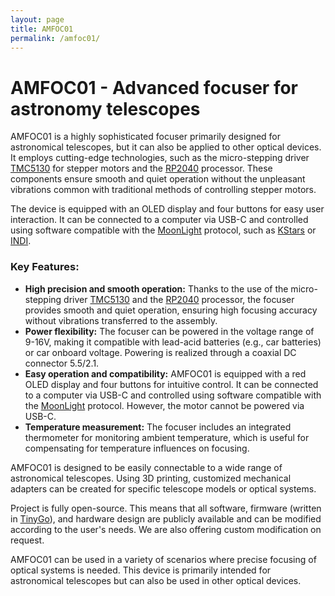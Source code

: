 ```yaml
---
layout: page
title: AMFOC01
permalink: /amfoc01/
---
```



# AMFOC01 - Advanced focuser for astronomy telescopes

AMFOC01 is a highly sophisticated focuser primarily designed for astronomical telescopes, but it can also be applied to other optical devices. It employs cutting-edge technologies, such as the micro-stepping driver [TMC5130](https://www.trinamic.com/products/integrated-circuits/details/tmc5130/) for stepper motors and the [RP2040](https://www.raspberrypi.org/products/rp2040/) processor. These components ensure smooth and quiet operation without the unpleasant vibrations common with traditional methods of controlling stepper motors.

The device is equipped with an OLED display and four buttons for easy user interaction. It can be connected to a computer via USB-C and controlled using software compatible with the [MoonLight](https://indilib.org/devices/focusers/moonlite-focuser.html) protocol, such as [KStars](https://edu.kde.org/kstars/) or [INDI](https://www.indilib.org/).

### Key Features:

- **High precision and smooth operation:** Thanks to the use of the micro-stepping driver [TMC5130](https://www.trinamic.com/products/integrated-circuits/details/tmc5130/) and the [RP2040](https://www.raspberrypi.org/products/rp2040/) processor, the focuser provides smooth and quiet operation, ensuring high focusing accuracy without vibrations transferred to the assembly.
- **Power flexibility:** The focuser can be powered in the voltage range of 9-16V, making it compatible with lead-acid batteries (e.g., car batteries) or car onboard voltage. Powering is realized through a coaxial DC connector 5.5/2.1.
- **Easy operation and compatibility:** AMFOC01 is equipped with a red OLED display and four buttons for intuitive control. It can be connected to a computer via USB-C and controlled using software compatible with the [MoonLight](https://indilib.org/devices/focusers/moonlite-focuser.html) protocol. However, the motor cannot be powered via USB-C.
- **Temperature measurement:** The focuser includes an integrated thermometer for monitoring ambient temperature, which is useful for compensating for temperature influences on focusing.

AMFOC01 is designed to be easily connectable to a wide range of astronomical telescopes. Using 3D printing, customized mechanical adapters can be created for specific telescope models or optical systems.

Project is fully open-source. This means that all software, firmware (written in [TinyGo](https://tinygo.org/)), and hardware design are publicly available and can be modified according to the user's needs. We are also offering custom modification on request.

AMFOC01 can be used in a variety of scenarios where precise focusing of optical systems is needed. This device is primarily intended for astronomical telescopes but can also be used in other optical devices.
